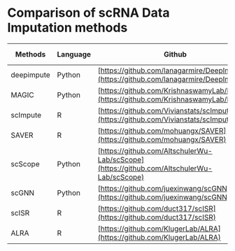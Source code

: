 # Comparison of scRNA Data Imputation methods

| Methods    | Language | Github                                                                                     | Executable | Maintenance | Colab Link                                                                                                 | Paper                                                                                                                                                   |
| ---------- | -------- | ------------------------------------------------------------------------------------------ | ---------- | ----------- | ---------------------------------------------------------------------------------------------------------- | ------------------------------------------------------------------------------------------------------------------------------------------------------- |
| deepimpute | Python   | [https://github.com/lanagarmire/DeepImpute](https://github.com/lanagarmire/DeepImpute)     | No         | No          | [Link](https://colab.research.google.com/drive/1f4pqbr_MbF3lhrQPIqkt2Rcn8TZ3eEXq?usp=sharing)              | [Link](https://genomebiology.biomedcentral.com/articles/10.1186/s13059-019-1837-6?fbclid=IwAR2wkwBbp_rQBv0muKEYlt-MDZGlJF6sej1sbKJOP58jvXX1XdD98aGuauo) |
| MAGIC      | Python   | [https://github.com/KrishnaswamyLab/MAGIC](https://github.com/KrishnaswamyLab/MAGIC)       | Yes        | Yes         | Link                                                                                                       | [Link](https://www.cell.com/cell/fulltext/S0092-8674(18)30724-4)                                                                                        |
| scImpute   | R        | [https://github.com/Vivianstats/scImpute](https://github.com/Vivianstats/scImpute)         | No         | No          | [Link](https://colab.research.google.com/drive/194BFIe-kAMQSaJMHzEaxb4sQxi1qkpCs?usp=sharing)              | [Link](https://github.com/Vivianstats/scImpute)                                                                                                         |
| SAVER      | R        | [https://github.com/mohuangx/SAVER](https://github.com/mohuangx/SAVER)                     | Yes        | No          | [Link](https://colab.research.google.com/drive/19cqt-OATTiWyILPbzgCkkd46RYFAS2im?usp=sharing)              | [Link](https://github.com/mohuangx/SAVER)                                                                                                               |
| scScope    | Python   | [https://github.com/AltschulerWu-Lab/scScope](https://github.com/AltschulerWu-Lab/scScope) | No         | No          | [Link](https://colab.research.google.com/drive/19Z-BhDwQCZnuLhN1mciucvaDWmozQVTd?usp=sharing)              | [Link](https://www.nature.com/articles/s41592-019-0353-7)                                                                                               |
| scGNN      | Python   | [https://github.com/juexinwang/scGNN](https://github.com/juexinwang/scGNN)                 | Yes        | Yes         | [Link](https://colab.research.google.com/drive/19ngopISgGhHwo5pWwmoFBoE8MjAuElNj#scrollTo=5xkhPQnIk63s)    | [Link](https://www.nature.com/articles/s41467-021-22197-x)                                                                                              |
| scISR      | R        | [https://github.com/duct317/scISR](https://github.com/duct317/scISR)                       | Yes        | Yes         | [Link](https://colab.research.google.com/drive/1qYFeyALhSJxax_SCQNeFfiW_AsI3KKEc?usp=sharing)              | [Link](https://www.nature.com/articles/s41598-022-06500-4)                                                                                              |
| ALRA       | R        | [https://github.com/KlugerLab/ALRA](https://github.com/KlugerLab/ALRA)                     | Yes        | Yes         | [Link](https://github.com/inoue0426/scRNA-Data-Imputation-comparison/blob/main/notebooks/ALRA_example.Rmd) | [Link](https://www.nature.com/articles/s41467-021-27729-z)                                                                                              |
